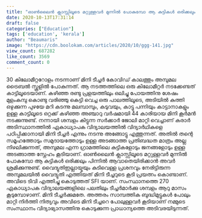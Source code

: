 ```yaml
---
title: "ഓൺലൈൻ ക്ലാസ്സിലൂടെ മറ്റുള്ളവർ മുന്നിൽ പോകുമ്പോ ആ കുട്ടികൾ ഒരിക്കലും പിന്നിൽ ആവാതെയിരിക്കാൻ അവർ ശ്രമിക്കുന്നുണ്ട്"
date: 2020-10-13T17:31:14
draft: false
categories: ["Education"]
tags: ['education', 'kerala']
author: "Beaumaris"
image: "https://cdn.boolokam.com/articles/2020/10/ggg-141.jpg"
view_count: 687282
like_count: 3569
comment_count: 0
---
```


[](http://13.126.68.249/post-about-mini-teacher/289673/ggg-1003)30 കിലോമീറ്ററോളം നടന്നാണ് മിനി ടീച്ചർ കോവിഡ് കാലത്തും അമ്പുമല ട്രൈബൽ സ്കൂളിൽ പോകുന്നത്. ആ നടത്തത്തിലെ ഒരു കിലോമീറ്റർ നടക്കേണ്ടത് കാട്ടിലൂടെയാണ്. കഴിഞ്ഞ രണ്ടു പ്രളയത്തിലും ഒലിച്ചു പോയത്തിനു ശേഷം മുളംകമ്പു കൊണ്ടു വരിഞ്ഞു കെട്ടി വെച്ച ഒരു പാലത്തിലൂടെ, അടിയിൽ കുത്തി ഒഴുക്കുന്ന പുഴയേ മറി കടന്നു മലമ്പാമ്പും, കടുവയും, കാട്ടു പന്നിയും കാട്ടാനാകളും ഉള്ള കാട്ടിലൂടെ ഒറ്റക്ക് കഴിഞ്ഞ അഞ്ചാറു വർഷമായി 44 കാരിയായ മിനി കൂർമൻ നടക്കുന്നുണ്ട്. നന്നായി ശമ്പളം കിട്ടുന്ന സർക്കാർ ജോലി മാറ്റി വെച്ചാണ് കരാർ അടിസ്ഥാനത്തിൽ ഏകാധ്യാപക വിദ്യാലയത്തിൽ വിദ്യാർഥികളെ പഠിപ്പിക്കാനായി മിനി ടീച്ചർ എന്നും നടന്നു അങ്ങോട്ടു എത്തുന്നത്‌. അതിൽ തന്റെ സമൂഹത്തോടും സമുദായത്തോടും ഉള്ള അടങ്ങാത്ത പ്രതിബദ്ധത മാത്രം അല്ല നിഴലിക്കുന്നത്, അമ്പുമല എന്ന ഗ്രാമത്തിലെ കുട്ടികളോടും ജനങ്ങളോടും ഉള്ള അടങ്ങാത്ത സ്നേഹം കൂടിയാണ്. ഓൺലൈൻ ക്ലാസ്സിലൂടെ മറ്റുള്ളവർ മുന്നിൽ പോകുമ്പോ ആ കുട്ടികൾ ഒരിക്കലും പിന്നിൽ ആവാതെയിരിക്കാൻ അവർ ശ്രമിക്കുന്നുണ്ട്. വൈദ്യുതിഇല്ലായ്മയും കുടിവെള്ള പ്രശനവും നേരിട്ടിരുന്ന അമ്പുമലയിൽ വൈദ്യുതി എത്തിയത് മിനി ടീച്ചറുടെ കൂടി പ്രയത്നം കൊണ്ടാണ്. അവിടെ ടിവി എത്തിച്ചു കൊടുത്തത് SFI യാണ്. സംസ്ഥാനത്തെ 270 ഏകാധ്യാപക വിദ്യാലയങ്ങളിലെ പലതിലും ടീച്ചർമാർക്കു ശമ്പളം ആറു മാസം കൂടുമ്പോഴാണ്. മിനി ടീച്ചർക്കുമതേ. അത്തരം സാമ്പത്തിക ബുദ്ധിമുട്ടുകൾ പോലും മാറ്റി നിർത്തി നിത്യവും അവിടെ മിനി ടീച്ചറെ പോലുള്ളവർ കൂടിയാണ് നമ്മുടെ സംസ്ഥാനം വിദ്യാഭ്യാസത്തിനു കൊടുക്കുന്ന പ്രാധാന്യത്തെ അടിവരയിടുന്നത്.

